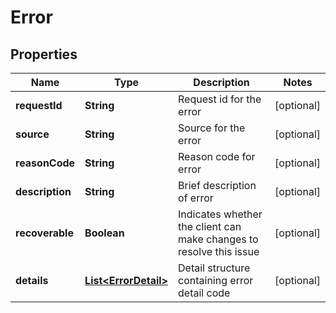 

# Error


## Properties

| Name | Type | Description | Notes |
|------------ | ------------- | ------------- | -------------|
|**requestId** | **String** | Request id for the error |  [optional] |
|**source** | **String** | Source for the error |  [optional] |
|**reasonCode** | **String** | Reason code for error |  [optional] |
|**description** | **String** | Brief description of error |  [optional] |
|**recoverable** | **Boolean** | Indicates whether the client can make changes to resolve this issue |  [optional] |
|**details** | [**List&lt;ErrorDetail&gt;**](ErrorDetail.md) | Detail structure containing error detail code |  [optional] |



